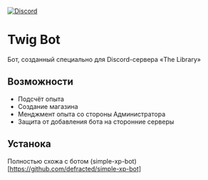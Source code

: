 [![Discord](https://discordapp.com/api/guilds/612406451109101599/embed.png?style=banner2)](https://discord.gg/QM7mZ5V)

# Twig Bot
Бот, созданный специально для Discord-сервера «The Library»

## Возможности
- Подсчёт опыта
- Создание магазина
- Менджмент опыта со стороны Администратора
- Защита от добавления бота на сторонние серверы

## Устанока
Полностью схожа с ботом (simple-xp-bot)[https://github.com/defracted/simple-xp-bot]
